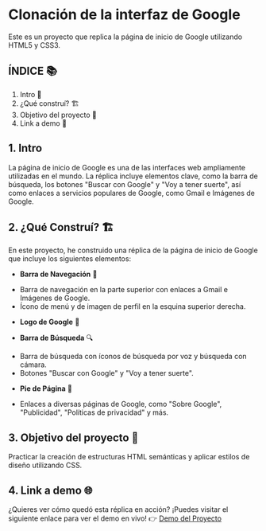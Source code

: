 # Clonación de la interfaz de Google 
Este es un proyecto que replica la página de inicio de Google utilizando HTML5 y CSS3.

## **ÍNDICE** 📚
1. Intro 🚀
2. ¿Qué construí? 🏗️
3. Objetivo del proyecto 📖
4. Link a demo 👀

## 1. Intro
La página de inicio de Google es una de las interfaces web ampliamente utilizadas en el mundo. La réplica incluye elementos clave, como la barra de búsqueda, los botones "Buscar con Google" y "Voy a tener suerte", así como enlaces a servicios populares de Google, como Gmail e Imágenes de Google. 

## 2. ¿Qué Construí? 🏗️
En este proyecto, he construido una réplica de la página de inicio de Google que incluye los siguientes elementos:

* **Barra de Navegación** 🚀
- Barra de navegación en la parte superior con enlaces a Gmail e Imágenes de Google.
- Ícono de menú y de imagen de perfil en la esquina superior derecha.

* **Logo de Google** 🌟

* **Barra de Búsqueda** 🔍
- Barra de búsqueda con íconos de búsqueda por voz y búsqueda con cámara.
- Botones "Buscar con Google" y "Voy a tener suerte".

* **Pie de Página** 📝
- Enlaces a diversas páginas de Google, como "Sobre Google", "Publicidad", "Políticas de privacidad" y más.

## 3. Objetivo del proyecto 📖 
Practicar la creación de estructuras HTML semánticas y aplicar estilos de diseño utilizando CSS.

## 4. Link a demo 🌐
¿Quieres ver cómo quedó esta réplica en acción? ¡Puedes visitar el siguiente enlace para ver el demo en vivo!
👉 [Demo del Proyecto](https://tudominio.com/proyecto-demo)
